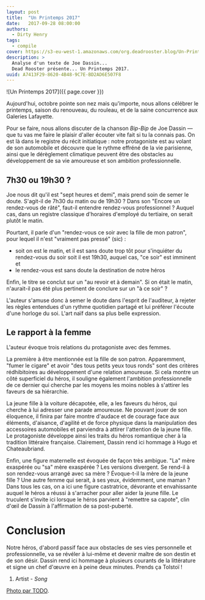 ```yaml
---
layout: post
title:  "Un Printemps 2017"
date:   2017-09-28 08:00:00
authors:
  - Dirty Henry
tags:
  - compile
cover: https://s3-eu-west-1.amazonaws.com/org.deadrooster.blog/Un-Printemps-2017.png
description: >
  Analyse d'un texte de Joe Dassin...
  Dead Rooster présente... Un Printemps 2017.
uuid: A7413F29-8620-4B48-9C7E-BD2AD6E507F8
---
```


![Un Printemps 2017]({{ page.cover }})

Aujourd'hui, octobre pointe son nez mais qu'importe, nous allons célébrer le
printemps, saison du renouveau, du rouleau, et de la saine concurrence aux
Galeries Lafayette.

Pour se faire, nous allons discuter de la chanson *Bip-Bip* de Joe Dassin — que
tu vas me faire le plaisir d'aller écouter vite fait si tu la connais pas. On
est là dans le registre du récit initiatique : notre protagoniste est au volant
de son automobile et découvre que le rythme effréné de la vie parisienne, ainsi
que le dérèglement climatique peuvent être des obstacles au développement de sa
vie amoureuse et son ambition professionnelle.

## 7h30 ou 19h30 ?

Joe nous dit qu'il est "sept heures et demi", mais prend soin de semer le doute.
S'agit-il de 7h30 du matin ou de 19h30 ? Dans son "Encore un rendez-vous de
râté", faut-il entendre rendez-vous professionnel ? Auquel cas, dans un registre
classique d'horaires d'employé du tertiaire, on serait plutôt le matin.

Pourtant, il parle d'un "rendez-vous ce soir avec la fille de mon patron", pour
lequel il n'est "vraiment pas pressé" (sic) :

* soit on est le matin, et il est sans doute trop tôt pour s'inquiéter du
  rendez-vous du soir soit il est 19h30, auquel cas, "ce soir" est imminent et
* le rendez-vous est sans doute la destination de notre héros

Enfin, le titre se conclut sur un "au revoir et à demain". Si on était le matin,
n'aurait-il pas été plus pertinent de conclure sur un "à ce soir" ?

L'auteur s'amuse donc à semer le doute dans l'esprit de l'auditeur, à rejeter
les règles entendues d'un rythme quotidien partagé et lui préférer l'écoute
d'une horloge du soi. L'art naïf dans sa plus belle expression.

## Le rapport à la femme

L'auteur évoque trois relations du protagoniste avec des femmes.

La première à être mentionnée est la fille de son patron. Apparemment, "fumer le
cigare" et avoir "des tous petits yeux tous ronds" sont des critères
rédhibitoires au développement d'une relation amoureuse. Si cela montre un côté
superficiel du héros, il souligne également l'ambition professionnelle de ce
dernier qui cherche par les moyens les moins nobles à s'attirer les faveurs de
sa hiérarchie.

La jeune fille à la voiture décapotée, elle, a les faveurs du héros, qui cherche à
lui adresser une parade amoureuse. Ne pouvant jouer de son éloquence, il finira
par faire montre d'audace et de courage face aux éléments, d'aisance, d'agilité
et de force physique dans la manipulation des accessoires automobiles et
parviendra à attirer l'attention de la jeune fille. Le protagoniste développe
ainsi les traits du héros romantique cher à la tradition littéraire française.
Clairement, Dassin rend ici hommage à Hugo et Chateaubriand.

Enfin, une figure maternelle est évoquée de façon très ambigue. "La" mère
exaspérée ou "sa" mère exaspérée ? Les versions divergent. Se rend-il à son
rendez-vous arrangé avec sa mère ? Évoque-t-il la mère de la jeune fille ? Une
autre femme qui serait, à ses yeux, évidemment, une maman ? Dans tous les cas,
on a ici une figure castratrice, dévorante et envahissante auquel le héros a
réussi à s'arracher pour aller aider la jeune fille. Le truculent s'invite ici
lorsque le héros parvient à "remettre sa capote", clin d'œil de Dassin à
l'affirmation de sa post-puberté.

# Conclusion

Notre héros, d'abord passif face aux obstacles de ses vies personnelle et
professionnelle, va se révéler à lui-même et devenir maître de son destin et de
son désir. Dassin rend ici hommage à plusieurs courants de la littérature et
signe un chef d'œuvre en à peine deux minutes. Prends ça Tolstoï !

<div id='printemps-2017-playlist'
     class="dr-playlist"
     dr-spotify-id="TODO"
     dr-spotify-user="guiguilele">
</div>

1. Artist - *Song*

[Photo par TODO](https://todo).
